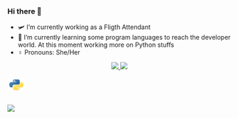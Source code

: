   ### Hi there 👋


- 🛩️ I’m currently working as a Fligth Attendant 
- 🐍 I’m currently learning some program languages to reach the developer world. At this moment working more on Python stuffs 
- ♀️ Pronouns: She/Her

<div align="center">
  <a href="https://github.com/Kmiatelli">
  <img height="150em" src="https://github-readme-stats.vercel.app/api?username=Kmiatelli&show_icons=true&theme=gotham&include_all_commits=true&count_private=true"/>
  <img height="150em" src="https://github-readme-stats.vercel.app/api/top-langs/?username=Kmiatelli&layout=compact&langs_count=7&theme=gotham"/>
    
</div>
<div style="display: inline_block"><br>
<img align="center" alt="K-Python" height="30" width="40" src="https://raw.githubusercontent.com/devicons/devicon/master/icons/python/python-original.svg">
</div>
  
  ##
  
<div>
  <a href="https://www.linkedin.com/in/karina-miatelli/" target="_blank"><img src="https://img.shields.io/badge/-LinkedIn-%230077B5?style=for-the-badge&logo=linkedin&logoColor=white" target="_blank"></a> 
</div>
 
